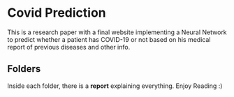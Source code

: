 # Covid Prediction
This is a research paper with a final website implementing a Neural Network to predict whether a patient has COVID-19 or not based on his medical report of previous diseases and other info.

## Folders 
Inside each folder, there is a **report** explaining everything. Enjoy Reading :)

